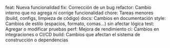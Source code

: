 feat: Nueva funcionalidad
fix: Corrección de un bug
refactor: Cambio interno que no agrega ni corrige funcionalidad
chore: Tareas menores (build, configs, limpieza de código)
docs: Cambios en documentación
style: Cambios de estilo (espacios, formato, comas...) sin afectar lógica
test: Agregar o modificar pruebas
perf: Mejora de rendimiento
ci: Cambios en integraciones o CI/CD
build: Cambios que afectan el sistema de construcción o dependencias
